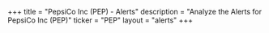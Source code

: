 +++
title = "PepsiCo Inc (PEP) - Alerts"
description = "Analyze the Alerts for PepsiCo Inc (PEP)"
ticker = "PEP"
layout = "alerts"
+++

